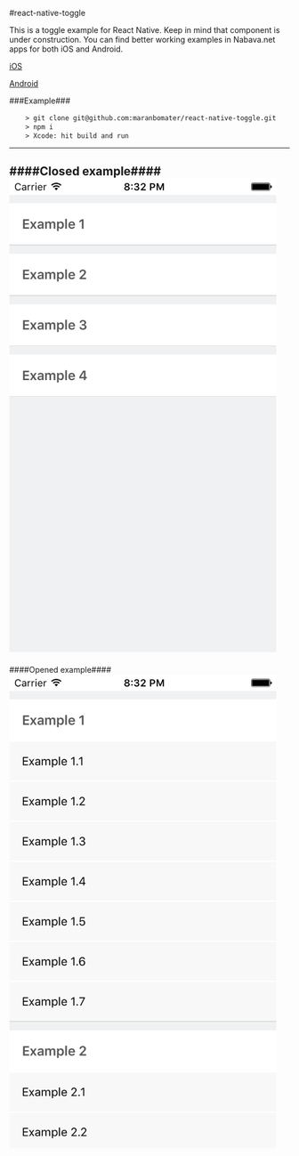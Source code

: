 #react-native-toggle

This is a toggle example for React Native. Keep in mind that component is under construction.
You can find better working examples in Nabava.net apps for both iOS and Android.

[iOS](https://itunes.apple.com/us/app/nabava.net-usporedi-cijene/id1100660049?mt=8)

[Android](https://play.google.com/store/apps/details?id=com.nabava_net)

###Example###

```
	> git clone git@github.com:maranbomater/react-native-toggle.git
	> npm i
	> Xcode: hit build and run

```
---

####Closed example####
![Closed](https://github.com/maranbomater/react-native-toggle/blob/master/src/closed.png "Closed list")
---

####Opened example####
![Opened](https://github.com/maranbomater/react-native-toggle/blob/master/src/opened.png "Opened list")
